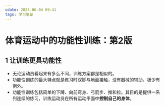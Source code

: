 ```yaml
---
cdate: 2024-06-04 09:41
tags: 学习笔记 
---
```


# 体育运动中的功能性训练：第2版

## 1 让训练更具功能性

- 无论运动员看起来有多么不同，训练方案都是相似的。
- 功能性训练的最大特点就是练习时双脚与地面接触，没有器械的辅助，极少有例外。
- 功能性训练包括简单的下蹲、向前弯身、弓箭步、推和拉。其目的是提供一系列连续的练习，训练运动员在所有运动平面中**控制自己的身体**。
